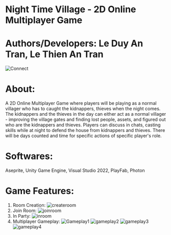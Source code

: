 # Night Time Village - 2D Online Multiplayer Game
# Authors/Developers: Le Duy An Tran, Le Thien An Tran
![Connect](https://user-images.githubusercontent.com/114903308/203519571-c5ceb2fc-7ac6-4f4a-bd12-1cc6032952c4.png)
# About:
A 2D Online Multiplayer Game where players will be playing as a normal villager who has to caught the kidnappers, thieves when the night comes. The kidnappers and the thieves in the day can either act as a normal villager - improving the village gates and finding lost people, assets, and figured out who are the kidnappers and thieves. Players can discuss in chats, casting skills while at night to defend the house from kidnappers and thieves. There will be days counted and time for specific actions of specific player's role.
# Softwares:
Aseprite, Unity Game Engine, Visual Studio 2022, PlayFab, Photon
# Game Features:
1. Room Creation: 
![createroom](https://user-images.githubusercontent.com/114903308/203519581-09353ad8-9a5c-46f7-862a-2fc8096f48cc.png)
2. Join Room:
![joinroom](https://user-images.githubusercontent.com/114903308/203519594-222ad57d-fd62-4b30-aaaf-79c52e6cc824.png)
3. In Party:
![inroom](https://user-images.githubusercontent.com/114903308/203519604-c9b54305-d65e-490a-a1d4-c6fde9a77398.png)
4. Multiplayer Gameplay:
![Gameplay1](https://user-images.githubusercontent.com/114903308/203519622-15966991-14ac-4fb1-a33c-9175affc4e80.png)
![gameplay2](https://user-images.githubusercontent.com/114903308/203519630-3a60bcd6-9c24-42b3-b39d-01b32bd58bdc.png)
![gameplay3](https://user-images.githubusercontent.com/114903308/203519635-11c31e94-cbf4-4efd-9672-fca3f94465e9.png)
![gameplay4](https://user-images.githubusercontent.com/114903308/203519638-2b764373-2d79-4d80-9ab6-7e2d71c539c1.png)
